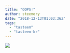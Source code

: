 ```yaml
---
title: "OOPS!"
author: steemory
date: "2018-12-13T01:03:36Z"
tags:
  - "tasteem"
  - "tasteem-kr"
---
```

![](https://ipfs.busy.org/ipfs/QmahQqJMdGiSSDameypDoKgWFnXYQGPDfVgZoMvcNzPHhM)